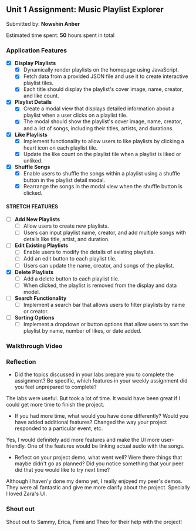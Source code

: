 ## Unit 1 Assignment: Music Playlist Explorer

Submitted by: **Nowshin Anber**

Estimated time spent: **50** hours spent in total

### Application Features

- [X] **Display Playlists**
  - [X] Dynamically render playlists on the homepage using JavaScript.
  - [X] Fetch data from a provided JSON file and use it to create interactive playlist tiles.
  - [X] Each title should display the playlist's cover image, name, creator, and like count.

- [X] **Playlist Details**
  - [X] Create a modal view that displays detailed information about a playlist when a user clicks on a playlist tile.
  - [X] The modal should show the playlist's cover image, name, creator, and a list of songs, including their titles, artists, and durations.

- [X] **Like Playlists**
  - [X] Implement functionality to allow users to like playlists by clicking a heart icon on each playlist tile.
  - [X] Update the like count on the playlist tile when a playlist is liked or unliked.

- [X] **Shuffle Songs**
  - [X] Enable users to shuffle the songs within a playlist using a shuffle button in the playlist detail modal.
  - [X] Rearrange the songs in the modal view when the shuffle button is clicked.

#### STRETCH FEATURES

- [ ] **Add New Playlists**
  - [ ] Allow users to create new playlists.
  - [ ] Users can input playlist name, creator, and add multiple songs with details like title, artist, and duration.

- [ ] **Edit Existing Playlists**
  - [ ] Enable users to modify the details of existing playlists.
  - [ ] Add an edit button to each playlist tile.
  - [ ] Users can update the name, creator, and songs of the playlist.

- [X] **Delete Playlists**
  - [ ] Add a delete button to each playlist tile.
  - [ ] When clicked, the playlist is removed from the display and data model.

- [ ] **Search Functionality**
  - [ ] Implement a search bar that allows users to filter playlists by name or creator.

- [ ] **Sorting Options**
  - [ ] Implement a dropdown or button options that allow users to sort the playlist by name, number of likes, or date added.

### Walkthrough Video


<blockquote class="imgur-embed-pub" lang="en" data-id="a/JkaxGoU" data-context="false" ><a href="//imgur.com/a/JkaxGoU"></a></blockquote><script async src="//s.imgur.com/min/embed.js" charset="utf-8"></script>


### Reflection

* Did the topics discussed in your labs prepare you to complete the assignment? Be specific, which features in your weekly assignment did you feel unprepared to complete?

The labs were useful. But took a lot of time. It would have been great if I could get more time to finish the project.

* If you had more time, what would you have done differently? Would you have added additional features? Changed the way your project responded to a particular event, etc.
  
Yes, I would definitely add more features and make the UI more user-friendly. One of the features would be linking actual audio with the songs.

* Reflect on your project demo, what went well? Were there things that maybe didn't go as planned? Did you notice something that your peer did that you would like to try next time?

Although I haven'y done my demo yet, I really enjoyed my peer's demos. They were all fantastic and give me more clarify about the project. Specially I loved Zara's UI.

### Shout out

Shout out to Sammy, Erica, Femi and Theo for their help with the project!

